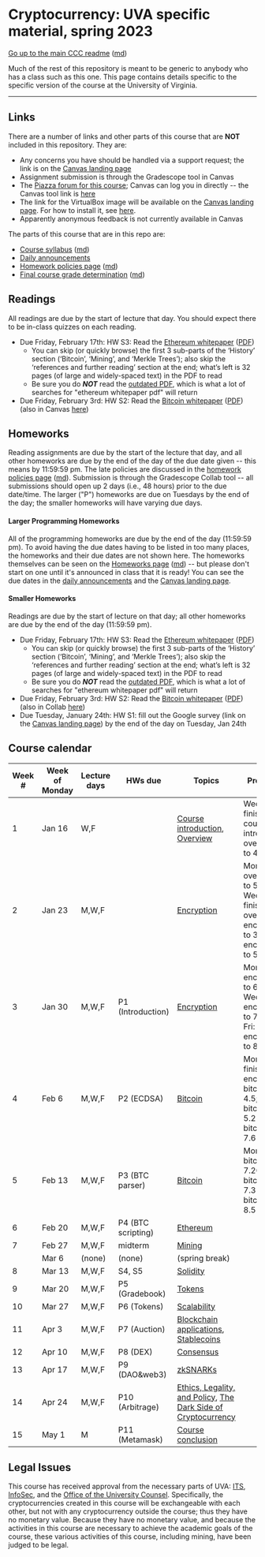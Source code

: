Cryptocurrency: UVA specific material, spring 2023
==================================================

[Go up to the main CCC readme](../readme.html) ([md](../readme.md))

Much of the rest of this repository is meant to be generic to anybody who has a class such as this one. This page contains details specific to the specific version of the course at the University of Virginia.

------------------------------------------------------------

Links
-----

There are a number of links and other parts of this course that are **NOT** included in this repository.  They are:

- Any concerns you have should be handled via a support request; the link is on the [Canvas landing page][1]
- Assignment submission is through the Gradescope tool in Canvas
- The [Piazza forum for this course](https://piazza.com/class/lcp7o2dt3sb4w8); Canvas can log you in directly -- the Canvas tool link is [here](https://canvas.its.virginia.edu/courses/59096/external_tools/21)
- The link for the VirtualBox image will be available on the [Canvas landing page][1].  For how to install it, see  [here](https://uva-cs.github.io/pdr/tutorials/01-intro-unix/virtual-box.html).
- Apparently anonymous feedback is not currently available in Canvas

<!-- no longer available in canvas:

- ~~[Email list archive](https://collab.its.virginia.edu/portal/directtool/23262987-1288-4c6d-912f-c1b031973f44/), which is a Collab tool~~
- ~~[Anonymous feedback](https://collab.its.virginia.edu/portal/directtool/b166e2b1-f967-4df0-8e7e-1b25f58a30e2/), which is a Collab tool~~

-->    

The parts of this course that are in this repo are:

- [Course syllabus](syllabus.html) ([md](syllabus.md))
- [Daily announcements](daily-announcements.html#/)
- [Homework policies page](hw-policies.html) ([md](hw-policies.md))
- [Final course grade determination](grades.html) ([md](grades.md))


Readings
--------

<!-- All scholarly articles (such as from the ACM digital library) can be obtained from free from any UVA wireless network.  Some of them you will *NOT* be able to get it for free from your home Internet provider such as Comcast (unless you live in a UVA dorm, of course) without using a UVA VPN.  -->

All readings are due by the start of lecture that day.  You should expect there to be in-class quizzes on each reading.

  - Due Friday, February 17th: HW S3: Read the [Ethereum whitepaper](https://ethereum.org/en/whitepaper/) ([PDF](https://canvas.its.virginia.edu/courses/59096/files?preview=1043863))
      - You can skip (or quickly browse) the first 3 sub-parts of the ‘History’ section (‘Bitcoin’, ‘Mining’, and ‘Merkle Trees’); also skip the ‘references and further reading’ section at the end; what’s left is 32 pages (of large and widely-spaced text) in the PDF to read
      - Be sure you do ***NOT*** read the [outdated PDF](https://ethereum.org/669c9e2e2027310b6b3cdce6e1c52962/Ethereum_Whitepaper_-_Buterin_2014.pdf), which is what a lot of searches for "ethereum whitepaper pdf" will return
- Due Friday, February 3rd: HW S2: Read the [Bitcoin whitepaper](https://bitcoinwhitepaper.co/) ([PDF](https://bitcoinwhitepaper.co/bitcoin.pdf)) (also in Canvas [here](https://canvas.its.virginia.edu/files/981134/download?download_frd=1))

<!--

- Due Wed, 9/28: HW S3: read (some of) the [Ethereum whitepaper](https://ethereum.org/en/whitepaper/) ([PDF](https://blockchainlab.com/pdf/Ethereum_white_paper-a_next_generation_smart_contract_and_decentralized_application_platform-vitalik-buterin.pdf)) (also in Collab [here](https://collab.its.virginia.edu/access/content/group/e9ad2fbb-faca-414b-9df1-6f9019e765e9/ethereum-whitepaper.pdf))
    - You can skip (or quickly browse) the first 3 sub-parts of the 'History' section ('Bitcoin', 'Mining', and 'Merkle Trees'); also skip the 'references and further reading' section at the end; what's left is 24 pages in the PDF to read

-->

Homeworks
---------

Reading assignments are due by the start of the lecture that day, and all other homeworks are due by the end of the day of the due date given -- this means by 11:59:59 pm.  The late policies are discussed in the [homework policies page](hw-policies.html) ([md](hw-policies.md)).  Submission is through the Gradescope Collab tool -- all submissions should open up 2 days (i.e., 48 hours) prior to the due date/time.  The larger ("P") homeworks are due on Tuesdays by the end of the day; the smaller homeworks will have varying due days.


#### Larger Programming Homeworks

All of the programming homeworks are due by the end of the day (11:59:59 pm).  To avoid having the due dates having to be listed in too many places, the homeworks and their due dates are not shown here.  The homeworks themselves can be seen on the [Homeworks page](../hws/index.html) ([md](../hws/index.md)) -- but please don't start on one until it's announced in class that it is ready!  You can see the due dates in the [daily announcements](daily-announcements.html#/) and the [Canvas landing page][1].


#### Smaller Homeworks

Readings are due by the start of lecture on that day; all other homeworks are due by the end of the day (11:59:59 pm).

- Due Friday, February 17th: HW S3: Read the [Ethereum whitepaper](https://ethereum.org/en/whitepaper/) ([PDF](https://canvas.its.virginia.edu/courses/59096/files?preview=1043863))
    - You can skip (or quickly browse) the first 3 sub-parts of the ‘History’ section (‘Bitcoin’, ‘Mining’, and ‘Merkle Trees’); also skip the ‘references and further reading’ section at the end; what’s left is 32 pages (of large and widely-spaced text) in the PDF to read
    - Be sure you do ***NOT*** read the [outdated PDF](https://ethereum.org/669c9e2e2027310b6b3cdce6e1c52962/Ethereum_Whitepaper_-_Buterin_2014.pdf), which is what a lot of searches for "ethereum whitepaper pdf" will return
- Due Friday, February 3rd: HW S2: Read the [Bitcoin whitepaper](https://bitcoinwhitepaper.co/) ([PDF](https://bitcoinwhitepaper.co/bitcoin.pdf)) (also in Collab [here](https://collab.its.virginia.edu/access/content/group/e9ad2fbb-faca-414b-9df1-6f9019e765e9/bitcoin-whitepaper.pdf))
- Due Tuesday, January 24th: HW S1: fill out the Google survey (link on the [Canvas landing page][1]) by the end of the day on Tuesday, Jan 24th

<!--

- Due Fri, 10/7: [HW S5: dApp Introduction](../hws/dappintro/index.html) ([md](../hws/dappintro/index.md))
- Due Fri, 9/30, by midnight: [HW S4: Connecting to the Private Ethereum Blockchain](../hws/ethprivate/index.html) ([md](../hws/ethprivate/index.md)); see the [Canvas landing page][1] for the necessary information
- Due Wed, 9/28: HW S3: Read (some of the) [Ethereum whitepaper](https://ethereum.org/en/whitepaper/) ([PDF](https://blockchainlab.com/pdf/Ethereum_white_paper-a_next_generation_smart_contract_and_decentralized_application_platform-vitalik-buterin.pdf)) (also in Collab [here](https://collab.its.virginia.edu/access/content/group/e9ad2fbb-faca-414b-9df1-6f9019e765e9/ethereum-whitepaper.pdf)); see above (in the Reading section) for what you can skip
- Due Wed, 9/7: HW S2: Read the [Bitcoin whitepaper](https://bitcoinwhitepaper.co/) ([PDF](https://bitcoinwhitepaper.co/bitcoin.pdf)) (also in Collab [here](https://collab.its.virginia.edu/access/content/group/e9ad2fbb-faca-414b-9df1-6f9019e765e9/bitcoin-whitepaper.pdf))
- Due Tue, 8/30: HW S1: complete the course introduction Google survey (link in Collab)

-->


Course calendar
---------------

| Week # | Week of Monday | Lecture days | HWs due | Topics | Progress |
|----|----|----|----|----|----|
| 1 | Jan 16 | W,F |  | [Course introduction](introduction.html#/), [Overview](../slides/overview.html#/) | Wed: finished course intro; Fri: overview to 4.11 |
| 2 | Jan 23 | M,W,F |  | [Encryption](../slides/encryption.html#/) | Mon: overview to 5.17; Wed: finished overview, encryption to 3.15; encryption to 5.9 |
| 3 | Jan 30 | M,W,F | P1 (Introduction) | [Encryption](../slides/encryption.html#/) | Mon: encryption to 6.22; Wed: encryption to 7.14; Fri: encryption to 8.20 |
| 4 | Feb 6 | M,W,F | P2 (ECDSA) | [Bitcoin](../slides/bitcoin.html#/) | Mon: finished encryption, bitcoin to 4.5; Wed: bitcoin to 5.21; Fri: bitcoin to 7.6 |
| 5 | Feb 13 | M,W,F | P3 (BTC parser) | [Bitcoin](../slides/bitcoin.html#/) | Mon: bitcoin to 7.20; Wed: bitcoin to 7.31; Fri: bitcoin to 8.5 |
| 6 | Feb 20 | M,W,F | P4 (BTC scripting) | [Ethereum](../slides/ethereum.html#/) | |
| 7 | Feb 27 | M,W,F | midterm | [Mining](../slides/mining.html#/) | |
|   | Mar 6 | (none) | (none) | (spring break)  | |
| 8 | Mar 13 | M,W,F | S4, S5 | [Solidity](../slides/solidity.html#/) | |
| 9 | Mar 20 | M,W,F | P5 (Gradebook) | [Tokens](../slides/tokens.html#/) | |
| 10 | Mar 27 | M,W,F | P6 (Tokens) | [Scalability](../slides/scalability.html#/) | |
| 11 | Apr 3 | M,W,F | P7 (Auction) | [Blockchain applications](../slides/applications.html#/), [Stablecoins](../slides/stablecoins.html#/) | |
| 12 | Apr 10 | M,W,F | P8 (DEX) | [Consensus](../slides/consensus.html#/) | |
| 13 | Apr 17 | M,W,F | P9 (DAO&web3) | [zkSNARKs](../slides/zksnarks.html#/) | |
| 14 | Apr 24 | M,W,F | P10 (Arbitrage) | [Ethics, Legality, and Policy](../slides/ethics-legal-policy.html#/), [The Dark Side of Cryptocurrency](../slides/darkside.html#/)  | |
| 15 | May 1 | M | P11 (Metamask) | [Course conclusion](../slides/conclusion.html#/) | |


## Legal Issues

This course has received approval from the necessary parts of UVA: [ITS](https://virginia.service-now.com/its/), [InfoSec](https://security.virginia.edu/), and the [Office of the University Counsel](https://universitycounsel.virginia.edu/).  Specifically, the cryptocurrencies created in this course will be exchangeable with each other, but not with any cryptocurrency outside the course; thus they have no monetary value.  Because they have no monetary value, and because the activities in this course are necessary to achieve the academic goals of the course, these various activities of this course, including mining, have been judged to be legal.


[1]: https://canvas.its.virginia.edu/courses/59096
